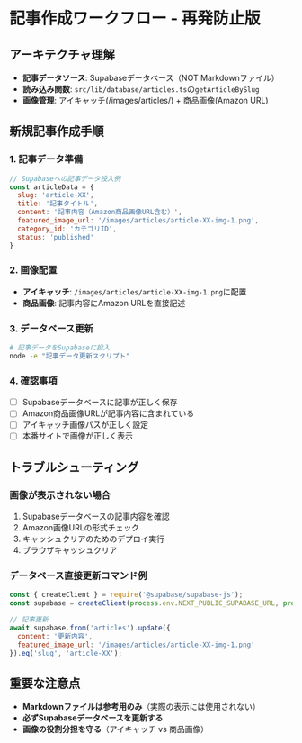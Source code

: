 # 記事作成ワークフロー - 再発防止版

## アーキテクチャ理解
- **記事データソース**: Supabaseデータベース（NOT Markdownファイル）
- **読み込み関数**: `src/lib/database/articles.ts`の`getArticleBySlug`
- **画像管理**: アイキャッチ(/images/articles/) + 商品画像(Amazon URL)

## 新規記事作成手順

### 1. 記事データ準備
```javascript
// Supabaseへの記事データ投入例
const articleData = {
  slug: 'article-XX',
  title: '記事タイトル',
  content: '記事内容（Amazon商品画像URL含む）',
  featured_image_url: '/images/articles/article-XX-img-1.png',
  category_id: 'カテゴリID',
  status: 'published'
}
```

### 2. 画像配置
- **アイキャッチ**: `/images/articles/article-XX-img-1.png`に配置
- **商品画像**: 記事内容にAmazon URLを直接記述

### 3. データベース更新
```bash
# 記事データをSupabaseに投入
node -e "記事データ更新スクリプト"
```

### 4. 確認事項
- [ ] Supabaseデータベースに記事が正しく保存
- [ ] Amazon商品画像URLが記事内容に含まれている
- [ ] アイキャッチ画像パスが正しく設定
- [ ] 本番サイトで画像が正しく表示

## トラブルシューティング

### 画像が表示されない場合
1. Supabaseデータベースの記事内容を確認
2. Amazon画像URLの形式チェック
3. キャッシュクリアのためのデプロイ実行
4. ブラウザキャッシュクリア

### データベース直接更新コマンド例
```javascript
const { createClient } = require('@supabase/supabase-js');
const supabase = createClient(process.env.NEXT_PUBLIC_SUPABASE_URL, process.env.NEXT_PUBLIC_SUPABASE_ANON_KEY);

// 記事更新
await supabase.from('articles').update({ 
  content: '更新内容',
  featured_image_url: '/images/articles/article-XX-img-1.png'
}).eq('slug', 'article-XX');
```

## 重要な注意点
- **Markdownファイルは参考用のみ**（実際の表示には使用されない）
- **必ずSupabaseデータベースを更新する**
- **画像の役割分担を守る**（アイキャッチ vs 商品画像）